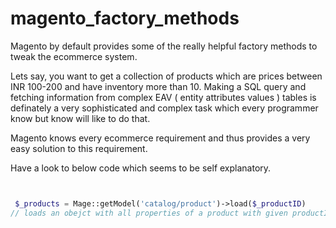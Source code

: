 # magento_factory_methods

Magento by default provides some of the really helpful factory methods to tweak the ecommerce system. 

Lets say, you want to get a collection of products which are prices between INR 100-200 and have inventory more than 10.
Making a SQL query and fetching information from complex EAV ( entity attributes values ) tables is definately a very sophisticated and complex task which every programmer know but know will like to do that.

Magento knows every ecommerce requirement and thus provides a very easy solution to this requirement.

Have a look to below code which seems to be self explanatory.


```php


 $_products = Mage::getModel('catalog/product')->load($_productID)
// loads an obejct with all properties of a product with given productID.



```
